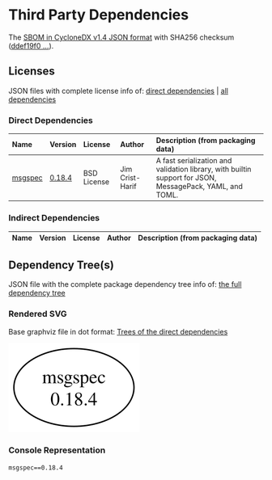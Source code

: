 # Third Party Dependencies

<!--[[[fill sbom_sha256()]]]-->
The [SBOM in CycloneDX v1.4 JSON format](https://git.sr.ht/~sthagen/paikalta/blob/default/etc/sbom/cdx.json) with SHA256 checksum ([ddef19f0 ...](https://git.sr.ht/~sthagen/paikalta/blob/default/etc/sbom/cdx.json.sha256 "sha256:ddef19f08e7c4b5a8e692792e018e9f84c01b863f03d6df1a7a41aef8007ac43")).
<!--[[[end]]] (checksum: af99039d844866d8b70869604bf40c1f)-->
## Licenses 

JSON files with complete license info of: [direct dependencies](direct-dependency-licenses.json) | [all dependencies](all-dependency-licenses.json)

### Direct Dependencies

<!--[[[fill direct_dependencies_table()]]]-->
| Name                                        | Version                                            | License     | Author          | Description (from packaging data)                                                                        |
|:--------------------------------------------|:---------------------------------------------------|:------------|:----------------|:---------------------------------------------------------------------------------------------------------|
| [msgspec](https://jcristharif.com/msgspec/) | [0.18.4](https://pypi.org/project/msgspec/0.18.4/) | BSD License | Jim Crist-Harif | A fast serialization and validation library, with builtin support for JSON, MessagePack, YAML, and TOML. |
<!--[[[end]]] (checksum: 1c3c9ba0e18c3fac83af659acb8125cc)-->

### Indirect Dependencies

<!--[[[fill indirect_dependencies_table()]]]-->
| Name | Version | License | Author | Description (from packaging data) |
|:-----|:--------|:--------|:-------|:----------------------------------|
<!--[[[end]]] (checksum: 8a87b89207db0be2864af66f9266660c)-->

## Dependency Tree(s)

JSON file with the complete package dependency tree info of: [the full dependency tree](package-dependency-tree.json)

### Rendered SVG

Base graphviz file in dot format: [Trees of the direct dependencies](package-dependency-tree.dot.txt)

<img src="./package-dependency-tree.svg" alt="Trees of the direct dependencies" title="Trees of the direct dependencies"/>

### Console Representation

<!--[[[fill dependency_tree_console_text()]]]-->
````console
msgspec==0.18.4
````
<!--[[[end]]] (checksum: 240f24818fc4190703194fc43ca1149d)-->
